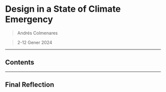 # **Design in a State of Climate Emergency**

> Andrés Colmenares

> 2-12 Gener 2024

---

## **Contents**


______________________________
## **Final Reflection**

